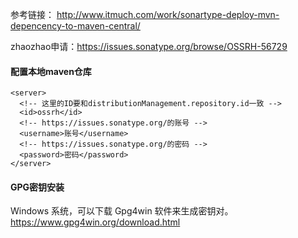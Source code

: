 参考链接：
http://www.itmuch.com/work/sonartype-deploy-mvn-depencency-to-maven-central/

zhaozhao申请：https://issues.sonatype.org/browse/OSSRH-56729

#### 配置本地maven仓库
```
<server>
  <!-- 这里的ID要和distributionManagement.repository.id一致 -->
  <id>ossrh</id>
  <!-- https://issues.sonatype.org/的账号 -->
  <username>账号</username>
  <!-- https://issues.sonatype.org/的密码 -->
  <password>密码</password>
</server>
```
#### GPG密钥安装
Windows 系统，可以下载 Gpg4win 软件来生成密钥对。https://www.gpg4win.org/download.html
